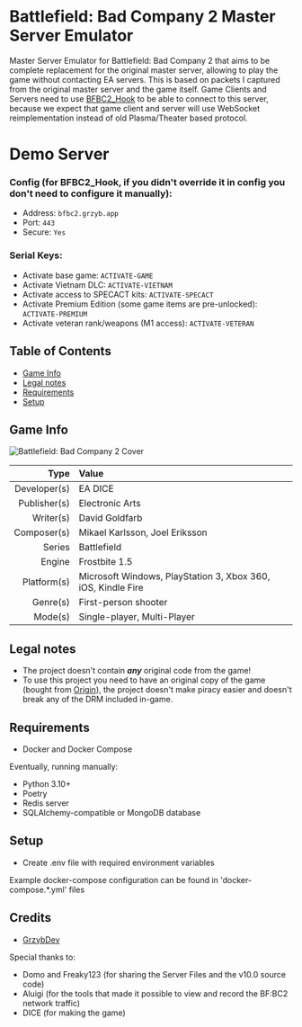 Battlefield: Bad Company 2 Master Server Emulator
=================================================

Master Server Emulator for Battlefield: Bad Company 2 that aims to be complete replacement for the original master server, allowing to play the game without contacting EA servers.
This is based on packets I captured from the original master server and the game itself. Game Clients and Servers need to use [BFBC2_Hook](https://github.com/GrzybDev/BFBC2_Hook) to be able to connect to this server, because we expect that game client and server will use WebSocket reimplementation instead of old Plasma/Theater based protocol.

Demo Server
===========

### Config (for BFBC2_Hook, if you didn't override it in config you don't need to configure it manually):
- Address: `bfbc2.grzyb.app`
- Port: `443`
- Secure: `Yes`

### Serial Keys:
- Activate base game: `ACTIVATE-GAME`
- Activate Vietnam DLC: `ACTIVATE-VIETNAM`
- Activate access to SPECACT kits: `ACTIVATE-SPECACT`
- Activate Premium Edition (some game items are pre-unlocked): `ACTIVATE-PREMIUM`
- Activate veteran rank/weapons (M1 access): `ACTIVATE-VETERAN`

Table of Contents
-----------------
- [Game Info](#game-info)
- [Legal notes](#legal-notes)
- [Requirements](#requirements)
- [Setup](#setup)

Game Info
---------
![Battlefield: Bad Company 2 Cover](https://upload.wikimedia.org/wikipedia/en/b/b3/Battlefield_Bad_Company_2_cover.jpg "Battlefield: Bad Company 2 Cover")

|         Type | Value                                                        |
|-------------:|:-------------------------------------------------------------|
| Developer(s) | EA DICE                                                      |
| Publisher(s) | Electronic Arts                                              |
|    Writer(s) | David Goldfarb                                               |
|  Composer(s) | Mikael Karlsson, Joel Eriksson                               |
|       Series | Battlefield                                                  |
|       Engine | Frostbite 1.5                                                |
|  Platform(s) | Microsoft Windows, PlayStation 3, Xbox 360, iOS, Kindle Fire |
|     Genre(s) | First-person shooter                                         |
|      Mode(s) | Single-player, Multi-Player                                  |

Legal notes
-----------

- The project doesn't contain ***any*** original code from the game!
- To use this project you need to have an original copy of the game (bought from [Origin](https://www.ea.com/games/battlefield/battlefield-bad-company-2)), the project doesn't make piracy easier and doesn't break any of the DRM included in-game.

Requirements
------------

- Docker and Docker Compose

Eventually, running manually:

- Python 3.10+
- Poetry
- Redis server
- SQLAlchemy-compatible or MongoDB database

Setup
-----

- Create .env file with required environment variables

Example docker-compose configuration can be found in 'docker-compose.*.yml' files

Credits
-------

- [GrzybDev](https://grzyb.dev)

Special thanks to:
- Domo and Freaky123 (for sharing the Server Files and the v10.0 source code)
- Aluigi (for the tools that made it possible to view and record the BF:BC2 network traffic)
- DICE (for making the game)

